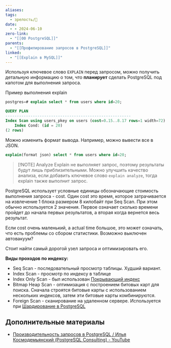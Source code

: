 ```yaml
---
aliases: 
tags:
  - зрелость/🌱
date:
  - - 2024-06-10
zero-link:
  - "[[00 PostgreSQL]]"
parents:
  - "[[Профилирование запросов в PostgreSQL]]"
linked:
  - "[[Explain в MySQL]]"
---
```

Используя ключевое слово `EXPLAIN` перед запросом, можно получить детальную информацию о том, что **планирует** сделать PostgreSQL под капотом для выполнения запроса.

Пример выполнения explain
```sql
postgres=# explain select * from users where id=20;

QUERY PLAN
-------------------------------------------------------
Index Scan using users_pkey on users (cost=0.15..8.17 rows=1 width=72)
	Index Cond: (id = 20)
(2 rows)
```

Можно изменить формат вывода. Например, можно вывести все в JSON.
```sql
explain(format json) select * from users where id=20;
```

> [!NOTE] Analyze
> Explain не выполняет запрос, поэтому результаты будут лишь приблизительными. Можно улучшить качество анализа, если добавить ключевое слово `explain analyze`, тогда explain также выполнит запрос.

PostgreSQL использует условные единицы обозначающие стоимость выполнения запроса - cost. Один cost это время, которое затрачивается на извлечение 1 блока размером 8 килобайт при Seq Scan. При этом обычно используется 2 значения. Первое означает сколько времени пройдет до начала первых результатов, а вторая когда вернется весь результат.

Если cost очень маленький, а actual time большое, это может означать, что есть проблемы со сбором статистики. Возможно выключен автовакуум?

Стоит найти самый дорогой узел запроса и оптимизировать его.

**Виды проходов по индексу:**
- Seq Scan - последовательный просмотр таблицы. Худший вариант.
- Index Scan - просмотр по индексу в таблице
- Index Only Scan - был использован [Покрывающий индекс](Покрывающий%20индекс.md)
- Bitmap Heap Scan - оптимизация с построением битовых карт для поиска. Сначала строятся битовые карты с использованием нескольких индексов, затем эти битовые карты комбинируются. 
- Foreign Scan - сканирование на удаленном сервере. Используется при [Шардирование в PostgreSQL](Шардирование%20в%20PostgreSQL.md)

## Дополнительные материалы
- [Производительность запросов в PostgreSQL / Илья Космодемьянский (PostgreSQL Consulting) - YouTube](https://www.youtube.com/watch?v=c-ySk8COI1c)